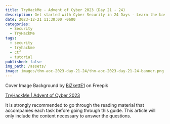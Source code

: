 ```yaml
---
title: TryHackMe - Advent of Cyber 2023 (Day 21 - 24)
description: Get started with Cyber Security in 24 Days - Learn the basics by doing a new, beginner-friendly security challenge every day leading up to Christmas.
date: 2023-12-21 11:30:00 -0600
categories:
  - Security
  - TryHackMe
tags:
  - security
  - tryhackme
  - ctf
  - tutorial
published: false
img_path: /assets/
image: images/thm-aoc-2023-day-21-24/thm-aoc-2023-day-21-24-banner.png
---
```

Cover Image Background by <a href="https://www.freepik.com/free-vector/modern-business-background-with-geometric-shapes_5287944.htm#page=3&query=powerpoint%20background&position=15&from_view=search&track=ais" target="_blank" rel="noopener noreferrer">BiZkettE1</a> on Freepik

[TryHackMe \| Advent of Cyber 2023](https://tryhackme.com/room/adventofcyber2023)

It is strongly recommended to go through the reading material that accompanies each task before going through this guide. This article will only include the content necessary to answer the questions.
